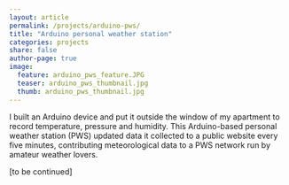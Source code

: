 ```yaml
---
layout: article
permalink: /projects/arduino-pws/
title: "Arduino personal weather station"
categories: projects
share: false
author-page: true
image:
  feature: arduino_pws_feature.JPG
  teaser: arduino_pws_thumbnail.jpg
  thumb: arduino_pws_thumbnail.jpg
---
```


I built an Arduino device and put it outside the window of my apartment to record temperature, pressure and humidity. This Arduino-based personal weather station (PWS) updated data it collected to a public website every five minutes, contributing meteorological data to a PWS network run by amateur weather lovers.

[to be continued]
